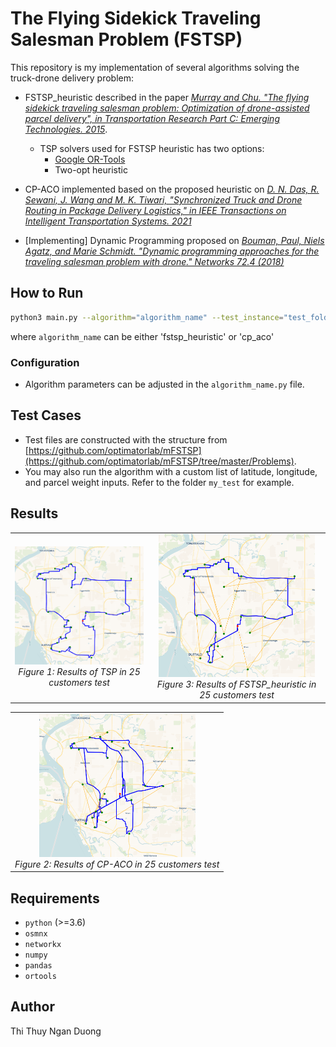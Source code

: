 # The Flying Sidekick Traveling Salesman Problem (FSTSP)

This repository is my implementation of several algorithms solving the truck-drone delivery problem:

- FSTSP_heuristic described in the paper *[Murray and Chu. "The flying sidekick traveling salesman problem: Optimization of drone-assisted parcel delivery", in Transportation Research Part C: Emerging Technologies. 2015](https://doi.org/10.1016/j.trc.2015.03.005)*.

    - TSP solvers used for FSTSP heuristic has two options:
      - [Google OR-Tools](https://developers.google.com/optimization)
      - Two-opt heuristic

- CP-ACO implemented based on the proposed heuristic on *[D. N. Das, R. Sewani, J. Wang and M. K. Tiwari, "Synchronized Truck and Drone Routing in Package Delivery Logistics," in IEEE Transactions on Intelligent Transportation Systems. 2021](https://doi.org/10.1109/TITS.2020.2992549)*

- [Implementing] Dynamic Programming proposed on *[Bouman, Paul, Niels Agatz, and Marie Schmidt. "Dynamic programming approaches for the traveling salesman problem with drone." Networks 72.4 (2018)](https://doi.org/10.1002%2Fnet.21864)*

## How to Run

```bash
python3 main.py --algorithm="algorithm_name" --test_instance="test_folder_name"
```
where `algorithm_name` can be either 'fstsp_heuristic' or 'cp_aco'

### Configuration

- Algorithm parameters can be adjusted in the `algorithm_name.py` file.


## Test Cases

- Test files are constructed with the structure from [https://github.com/optimatorlab/mFSTSP](https://github.com/optimatorlab/mFSTSP/tree/master/Problems).
- You may also run the algorithm with a custom list of latitude, longitude, and parcel weight inputs. Refer to the folder `my_test` for example.

## Results
<table>
  <tr>
    <td align="center">
      <img src="imgs/tsp.png" width="250"/><br>
      <em>Figure 1: Results of TSP in 25 customers test</em>
    </td>
    <td align="center">
      <img src="imgs/fstsp_heuristic_25cus.png" width="250"/><br>
      <em>Figure 3: Results of FSTSP_heuristic in 25 customers test</em>
    </td>
  </tr>
</table>
<table>
  <tr>
    <td align="center">
      <img src="imgs/cp_aco_25cus.png" width="250"/><br>
      <em>Figure 2: Results of CP-ACO in 25 customers test</em>
    </td>
  </tr>
</table>


## Requirements

- `python` (>=3.6)
- `osmnx`
- `networkx`
- `numpy`
- `pandas`
- `ortools`

## Author
Thi Thuy Ngan Duong
